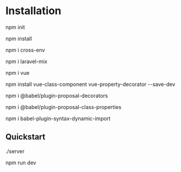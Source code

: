 # Installation 

npm init 

npm install

npm i cross-env

npm i laravel-mix

npm i vue

npm install vue-class-component vue-property-decorator --save-dev

npm i @babel/plugin-proposal-decorators

npm i @babel/plugin-proposal-class-properties

npm i babel-plugin-syntax-dynamic-import

## Quickstart
./server

npm run dev


